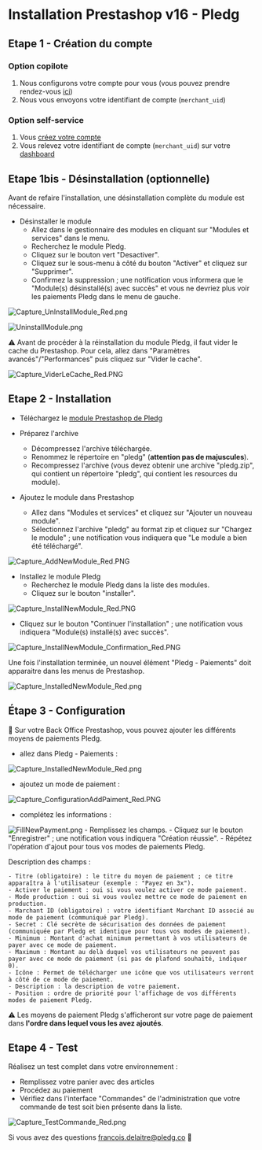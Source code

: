 # Installation Prestashop v16 - Pledg

## Etape 1 - Création du compte

### Option copilote

1. Nous configurons votre compte pour vous (vous pouvez prendre rendez-vous [ici](https://pledg.co/prenez-rendez-vous/))
2. Nous vous envoyons votre identifiant de compte (`merchant_uid`)

### Option self-service

1. Vous [créez votre compte](https://staging.dashboard.ecard.pledg.co/#/)
2. Vous relevez votre identifiant de compte (`merchant_uid`) sur votre [dashboard](https://staging.dashboard.ecard.pledg.co/#/)

## Etape 1bis - Désinstallation (optionnelle)

Avant de refaire l'installation, une désinstallation complète du module est nécessaire.

- Désinstaller le module
  - Allez dans le gestionnaire des modules en cliquant sur "Modules et services" dans le menu.
  - Recherchez le module Pledg.
  - Cliquez sur le bouton vert "Desactiver".
  - Cliquez sur le sous-menu à côté du bouton "Activer" et cliquez sur "Supprimer".
  - Confirmez la suppression ; une notification vous informera que le "Module(s) désinstallé(s) avec succès" et vous ne devriez plus voir les paiements Pledg dans le menu de gauche.

![Capture_UnInstallModule_Red.png](https://storage.googleapis.com/slite-api-files-production/files/IRZjGiN~EW/9010e5b6-d143-4f3d-98e0-a32a7580f16b/Capture_UnInstallModule_Red.png)

![UninstallModule.png](https://pledg-assets.s3-eu-west-1.amazonaws.com/ecard-plugin-doc/module/Prestashop1.6/UnintallModule.png)

⚠️ Avant de procéder à la réinstallation du module Pledg, il faut vider le cache du Prestashop. Pour cela, allez dans "Paramètres avancés"/"Performances" puis cliquez sur "Vider le cache".

![Capture_ViderLeCache_Red.PNG](https://storage.googleapis.com/slite-api-files-production/files/IRZjGiN~EW/061493f9-70f4-4ecb-9b62-5cc5a694149e/Capture_ViderLeCache_Red.PNG)

## Etape 2 - Installation

- Téléchargez le [module Prestashop de Pledg](https://github.com/pledgcorporate/ecard-prestashop1.6/archive/master.zip)

- Préparez l'archive
  - Décompressez l'archive téléchargée.
  - Renommez le répertoire en "pledg" (**attention pas de majuscules**).
  - Recompressez l'archive (vous devez obtenir une archive "pledg.zip", qui contient un répertoire "pledg", qui contient les resources du module).

- Ajoutez le module dans Prestashop
  - Allez dans "Modules et services" et cliquez sur "Ajouter un nouveau module".
  - Sélectionnez l'archive "pledg" au format zip et cliquez sur "Chargez le module" ; une notification vous indiquera que "Le module a bien été téléchargé".

![Capture_AddNewModule_Red.PNG](https://storage.googleapis.com/slite-api-files-production/files/IRZjGiN~EW/996e5b89-f14f-4ba5-990c-03c20859f9ad/Capture_AddNewModule_Red.PNG)

- Installez le module Pledg
  - Recherchez le module Pledg dans la liste des modules.
  - Cliquez sur le bouton "installer".

![Capture_InstallNewModule_Red.PNG](https://storage.googleapis.com/slite-api-files-production/files/IRZjGiN~EW/218d8a4e-4833-4939-b8c1-be48b055f499/Capture_InstallNewModule_Red.PNG)

- Cliquez sur le bouton "Continuer l'installation" ; une notification vous indiquera "Module(s) installé(s) avec succès".

![Capture_InstallNewModule_Confirmation_Red.PNG](https://storage.googleapis.com/slite-api-files-production/files/IRZjGiN~EW/069c0740-ed5b-48a6-a5ce-b9217b3492ac/Capture_InstallNewModule_Confirmation_Red.PNG)

Une fois l'installation terminée, un nouvel élément "Pledg - Paiements" doit apparaitre dans les menus de Prestashop.

![Capture_InstalledNewModule_Red.png](https://storage.googleapis.com/slite-api-files-production/files/IRZjGiN~EW/14e75310-7192-4534-8fa7-70a23cd749aa/Capture_InstalledNewModule_Red.png)

## Étape 3 - Configuration

🔧 Sur votre Back Office Prestashop, vous pouvez ajouter les différents moyens de paiements Pledg.

- allez dans Pledg - Paiements :

![Capture_InstalledNewModule_Red.png](https://storage.googleapis.com/slite-api-files-production/files/IRZjGiN~EW/b1170405-f81d-4eee-8f9f-06d806346703/Capture_InstalledNewModule_Red.png)

- ajoutez un mode de paiement :

![Capture_ConfigurationAddPaiment_Red.PNG](https://storage.googleapis.com/slite-api-files-production/files/IRZjGiN~EW/bdd07499-d20b-4ab7-b7d4-0b8fbc2b557b/Capture_ConfigurationAddPaiment_Red.PNG)

- complétez les informations :

![FillNewPayment.png](https://pledg-assets.s3-eu-west-1.amazonaws.com/ecard-plugin-doc/module/Prestashop1.6/FillNewPayment.png)
    - Remplissez les champs.
    - Cliquez sur le bouton "Enregistrer" ; une notification vous indiquera "Création réussie".
    - Répétez l'opération d'ajout pour tous vos modes de paiements Pledg.

Description des champs :

    - Titre (obligatoire) : le titre du moyen de paiement ; ce titre apparaîtra à l'utilisateur (exemple : "Payez en 3x").
    - Activer le paiement : oui si vous voulez activer ce mode paiement.
    - Mode production : oui si vous voulez mettre ce mode de paiement en production.
    - Marchant ID (obligatoire) : votre identifiant Marchant ID associé au mode de paiement (communiqué par Pledg).
    - Secret : Clé secrète de sécurisation des données de paiement (communiquée par Pledg et identique pour tous vos modes de paiement).
	- Minimum : Montant d'achat minimum permettant à vos utilisateurs de payer avec ce mode de paiement.
	- Maximum : Montant au delà duquel vos utilisateurs ne peuvent pas payer avec ce mode de paiement (si pas de plafond souhaité, indiquer 0).
	- Icône : Permet de télécharger une icône que vos utilisateurs verront à côté de ce mode de paiement.
    - Description : la description de votre paiement.
	- Position : ordre de priorité pour l'affichage de vos différents modes de paiement Pledg.

⚠️ Les moyens de paiement Pledg s'afficheront sur votre page de paiement dans **l'ordre dans lequel vous les avez ajoutés**.

## Etape 4 - Test

Réalisez un test complet dans votre environnement :

- Remplissez votre panier avec des articles
- Procédez au paiement
- Vérifiez dans l'interface "Commandes" de l'administration que votre commande de test soit bien présente dans la liste.

![Capture_TestCommande_Red.png](https://storage.googleapis.com/slite-api-files-production/files/IRZjGiN~EW/5a348b10-bce0-4e62-ac69-004dba37793f/Capture_TestCommande_Red.png)

Si vous avez des questions francois.delaitre@pledg.co 👋
